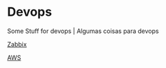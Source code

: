 # Devops
Some Stuff for devops | Algumas coisas para devops

[Zabbix](https://github.com/HXwesleyXH/devops/tree/main/zabbix)

[AWS](https://github.com/HXwesleyXH/devops/tree/main/boto3)